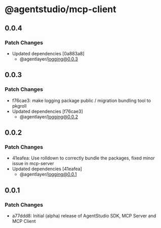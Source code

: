 # @agentstudio/mcp-client

## 0.0.4

### Patch Changes

- Updated dependencies [0a883a8]
  - @agentlayer/logging@0.0.3

## 0.0.3

### Patch Changes

- f76cae3: make logging package public / migration bundling tool to pkgroll
- Updated dependencies [f76cae3]
  - @agentlayer/logging@0.0.2

## 0.0.2

### Patch Changes

- 41eafea: Use rolldown to correctly bundle the packages, fixed minor issue in mcp-server
- Updated dependencies [41eafea]
  - @agentlayer/logging@0.0.1

## 0.0.1

### Patch Changes

- a77ddd8: Initial (alpha) release of AgentStudio SDK, MCP Server and MCP Client
